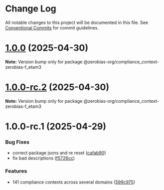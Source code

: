# Change Log

All notable changes to this project will be documented in this file.
See [Conventional Commits](https://conventionalcommits.org) for commit guidelines.

# [1.0.0](https://github.com/zerobias-org/compliance_context/compare/@zerobias-org/compliance_context-zerobias-f_etam3@1.0.0-rc.2...@zerobias-org/compliance_context-zerobias-f_etam3@1.0.0) (2025-04-30)

**Note:** Version bump only for package @zerobias-org/compliance_context-zerobias-f_etam3





# [1.0.0-rc.2](https://github.com/zerobias-org/compliance_context/compare/@zerobias-org/compliance_context-zerobias-f_etam3@1.0.0-rc.1...@zerobias-org/compliance_context-zerobias-f_etam3@1.0.0-rc.2) (2025-04-30)

**Note:** Version bump only for package @zerobias-org/compliance_context-zerobias-f_etam3





# 1.0.0-rc.1 (2025-04-29)


### Bug Fixes

* correct package jsons and re reset ([cafab90](https://github.com/zerobias-org/compliance_context/commit/cafab90b3771e45ffeefa4ea2dca415266baa99f))
* fix bad descriptions ([f5726cc](https://github.com/zerobias-org/compliance_context/commit/f5726cc749df176f6d8e37f3d2ed07b1302f60e5))


### Features

* 141 compliance contexts across several domains ([599c975](https://github.com/zerobias-org/compliance_context/commit/599c975fcf3da5bbfffe4113c7f5f793e5231e68))
